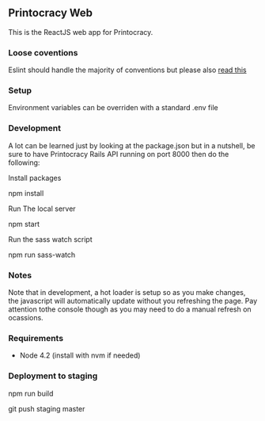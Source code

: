 ## Printocracy Web
This is the ReactJS web app for Printocracy.

### Loose coventions
Eslint should handle the majority of conventions but please also [read this](https://gist.github.com/chiedojohn/50f5cf4e900523e24586)

### Setup
Environment variables can be overriden with a standard .env file

### Development
A lot can be learned just by looking at the package.json but in a nutshell, be sure to have Printocracy Rails API running on port 8000 then do the following:

Install packages

  npm install

Run The local server

  npm start

Run the sass watch script

  npm run sass-watch

### Notes
Note that in development, a hot loader is setup so as you make changes, the javascript will automatically update without you refreshing the page. Pay attention tothe console though as you may need to do a manual refresh on ocassions.

### Requirements
- Node 4.2 (install with nvm if needed)

### Deployment to staging

  npm run build

  git push staging master
